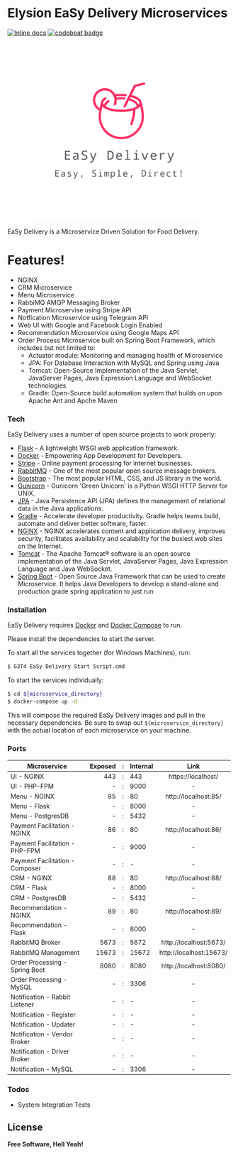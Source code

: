 # Elysion EaSy Delivery Microservices 

[![Inline docs](http://inch-ci.org/github/benjaminwongweien/elysion.svg?branch=master)](http://inch-ci.org/github/benjaminwongweien/elysion)
[![codebeat badge](https://codebeat.co/badges/b83dfe49-d566-4f12-b4b2-675979e8e403)](https://codebeat.co/projects/github-com-benjaminwongweien-elysion-master)

<p align="center">
  <img width="400px" height="400px" src="./logo.svg">
</p>


EaSy Delivery is a Microservice Driven Solution for Food Delivery.

# Features!

  - NGINX
  - CRM Microservice 
  - Menu Microservice
  - RabbiMQ AMQP Messaging Broker
  - Payment Microservise using Stripe API   
  - Notfication Microservice using Telegram API
  - Web UI with Google and Facebook Login Enabled
  - Recommendation Microservice using Google Maps API
  - Order Process Microservice built on Spring Boot Framework, which includes but not limited to:
    - Actuator module: Monitoring and managing health of Microservice
    - JPA: For Database Interaction with MySQL and Spring using Java
    - Tomcat: Open-Source Implementation of the Java Servlet, JavaServer Pages, Java Expression Language and WebSocket technologies
    - Gradle: Open-Source build automation system that builds on upon Apache Ant and Apche Maven

### Tech

EaSy Delivery uses a number of open source projects to work properly:

* [Flask](https://palletsprojects.com/p/flask/) - A lightweight WSGI web application framework.
* [Docker](https://www.docker.com) - Empowering App Development for Developers.
* [Stripe](https://stripe.com/en-sg) - Online payment processing for internet businesses.
* [RabbitMQ](https://www.rabbitmq.com/) - One of the most popular open source message brokers.
* [Bootstrap](https://getbootstrap.com/) - The most popular HTML, CSS, and JS library in the world.
* [Gunicorn](https://gunicorn.org) - Gunicorn 'Green Unicorn' is a Python WSGI HTTP Server for UNIX. 
* [JPA](https://www.javaworld.com/article/3379043/what-is-jpa-introduction-to-the-java-persistence-api.html) - Java Persistence API (JPA) defines the management of relational data in the Java applications.
* [Gradle](https://gradle.org) - Accelerate developer productivity. Gradle helps teams build, automate and deliver better software, faster. 
* [NGINX](https://nginx.com) - NGINX accelerates content and application delivery, improves security, facilitates availability and scalability for the busiest web sites on the Internet.
* [Tomcat](https://tomcat.apache.org/) - The Apache Tomcat® software is an open source implementation of the Java Servlet, JavaServer Pages, Java Expression Language and Java WebSocket.
* [Spring Boot](https://spring.io/projects/spring-boot) - Open Source Java Framework that can be used to create Microservice. It helps Java Developers to develop a stand-alone and production grade spring application to just run

### Installation

EaSy Delivery requires [Docker](https://www.docker.com) and [Docker Compose](https://docs.docker.com/compose/install/) to run.

Please install the dependencies to start the server.

To start all the services together (for Windows Machines), run:

```sh
$ G3T4 EaSy Delivery Start Script.cmd
```

To start the services individually:

```sh
$ cd ${microservice_directory}
$ docker-compose up -d
```

This will compose the required EaSy Delivery images and pull in the necessary dependencies. Be sure to swap out `${microservice_directory}` with the actual location of each microservice on your machine.

### Ports

| Microservice                    | Exposed |  :  | Internal | Link                   |
| ------------------------------- | ------: | :-: | -------- | :--------------------: |
| UI - NGINX                      | 443     |  :  | 443      | https://localhost/     |
| UI - PHP-FPM                    | -       |  :  | 9000     | -                      |
| Menu - NGINX                    | 85      |  :  | 80       | http://localhost:85/   |
| Menu - Flask                    | -       |  :  | 8000     | -                      |
| Menu - PostgresDB               | -       |  :  | 5432     | -                      |
| Payment Facilitation - NGINX    | 86      |  :  | 80       | http://localhost:86/   |
| Payment Facilitation - PHP-FPM  | -       |  :  | 9000     | -                      |
| Payment Facilitation - Composer | -       |  :  | -        | -                      |
| CRM - NGINX                     | 88      |  :  | 80       | http://localhost:88/   |
| CRM - Flask                     | -       |  :  | 8000     | -                      |
| CRM - PostgresDB                | -       |  :  | 5432     | -                      |
| Recommendation - NGINX          | 89      |  :  | 80       | http://localhost:89/   |
| Recommendation - Flask          | -       |  :  | 8000     | -                      |
| RabbitMQ Broker                 | 5673    |  :  | 5672     | http://localhost:5673/ |
| RabbitMQ Management             | 15673   |  :  | 15672    | http://localhost:15673/| 
| Order Processing - Spring Boot  | 8080    |  :  | 8080     | http://localhost:8080/ |
| Order Processing - MySQL        | -       |  :  | 3306     | -                      |    
| Notification - Rabbit Listener  | -       |  :  | -        | -                      |      
| Notification - Register         | -       |  :  | -        | -                      |  
| Notification - Updater          | -       |  :  | -        | -                      | 
| Notification - Vendor Broker    | -       |  :  | -        | -                      |  
| Notification - Driver Broker    | -       |  :  | -        | -                      | 
| Notification - MySQL            | -       |  :  | 3306     | -                      |   

### Todos

 - System Integration Tests

License
----
**Free Software, Hell Yeah!**
